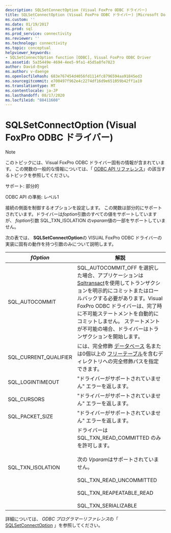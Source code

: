 ```yaml
---
description: SQLSetConnectOption (Visual FoxPro ODBC ドライバー)
title: SQLSetConnectOption (Visual FoxPro ODBC ドライバー) |Microsoft Docs
ms.custom: ''
ms.date: 01/19/2017
ms.prod: sql
ms.prod_service: connectivity
ms.reviewer: ''
ms.technology: connectivity
ms.topic: conceptual
helpviewer_keywords:
- SQLSetConnectOption function [ODBC], Visual FoxPro ODBC Driver
ms.assetid: 5a35449e-4694-4ee5-9fa1-45d5a8fe7823
author: David-Engel
ms.author: v-daenge
ms.openlocfilehash: 683e767454d4056fd1114fc8796594aa91845ed3
ms.sourcegitcommit: e700497f962e4c2274df16d9e651059b42ff1a10
ms.translationtype: MT
ms.contentlocale: ja-JP
ms.lasthandoff: 08/17/2020
ms.locfileid: "88411608"
---
```

# <a name="sqlsetconnectoption-visual-foxpro-odbc-driver"></a>SQLSetConnectOption (Visual FoxPro ODBC ドライバー)
> [!NOTE]  
>  このトピックには、Visual FoxPro ODBC ドライバー固有の情報が含まれています。 この関数の一般的な情報については、「 [ODBC API リファレンス](../../odbc/reference/syntax/odbc-api-reference.md)」の該当するトピックを参照してください。  
  
 サポート: 部分的  
  
 ODBC API の準拠: レベル1  
  
 接続の側面を制御するオプションを設定します。 この関数は部分的にサポートされています。ドライバーは*foption*引数のすべての値をサポートしていますが、 *foption*引数 SQL_TXN_ISOLATION の*vparam*値の一部をサポートしていません。  
  
 次の表では、 **SQLSetConnectOption**の VISUAL FoxPro ODBC ドライバーの実装に固有の動作を持つ引数のみについて説明します。  
  
|*fOption*|解説|  
|---------------|-------------|  
|SQL_AUTOCOMMIT|SQL_AUTOCOMMIT_OFF を選択した場合、アプリケーションは [Sqltransact](../../odbc/microsoft/sqltransact-visual-foxpro-odbc-driver.md)を使用してトランザクションを明示的にコミットまたはロールバックする必要があります。Visual FoxPro ODBC ドライバーは、完了時に不可能ステートメントを自動的にコミットしません。 ステートメントが不可能の場合、ドライバーはトランザクションを開始します。|  
|SQL_CURRENT_QUALIFIER|には、完全修飾 [データベース](../../odbc/microsoft/visual-foxpro-terminology.md) 名または0個以上の [フリーテーブル](../../odbc/microsoft/visual-foxpro-terminology.md)を含むディレクトリへの完全修飾パスを指定できます。|  
|SQL_LOGINTIMEOUT|"ドライバーがサポートされていません" エラーを返します。|  
|SQL_CURSORS|"ドライバーがサポートされていません" エラーを返します。|  
|SQL_PACKET_SIZE|"ドライバーがサポートされていません" エラーを返します。|  
|SQL_TXN_ISOLATION|ドライバーは SQL_TXN_READ_COMMITTED のみを許可します。<br /><br /> 次の *Vparam*はサポートされていません。<br /><br /> SQL_TXN_READ_UNCOMMITTED<br /><br /> SQL_TXN_REAPEATABLE_READ<br /><br /> SQL_TXN_SERIALIZABLE|  
  
 詳細については、 *ODBC プログラマーリファレンス*の「 [SQLSetConnectOption](../../odbc/reference/syntax/sqlsetconnectoption-function.md) 」を参照してください。
